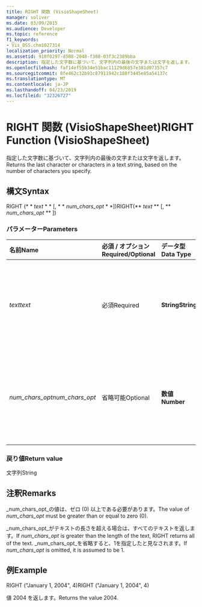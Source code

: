 ```yaml
---
title: RIGHT 関数 (VisioShapeSheet)
manager: soliver
ms.date: 03/09/2015
ms.audience: Developer
ms.topic: reference
f1_keywords:
- Vis_DSS.chm1027314
localization_priority: Normal
ms.assetid: 910f0297-d588-2048-f308-03f3c2389bba
description: 指定した文字数に基づいて、文字列内の最後の文字または文字を返します。
ms.openlocfilehash: faf14ef55b34e51bac11129d6857e381d07357c7
ms.sourcegitcommit: 8fe462c32b91c87911942c188f3445e85a54137c
ms.translationtype: MT
ms.contentlocale: ja-JP
ms.lasthandoff: 04/23/2019
ms.locfileid: "32326727"
---
```

# <a name="right-function-visioshapesheet"></a><span data-ttu-id="08e83-103">RIGHT 関数 (VisioShapeSheet)</span><span class="sxs-lookup"><span data-stu-id="08e83-103">RIGHT Function (VisioShapeSheet)</span></span>

<span data-ttu-id="08e83-104">指定した文字数に基づいて、文字列内の最後の文字または文字を返します。</span><span class="sxs-lookup"><span data-stu-id="08e83-104">Returns the last character or characters in a text string, based on the number of characters you specify.</span></span>
  
## <a name="syntax"></a><span data-ttu-id="08e83-105">構文</span><span class="sxs-lookup"><span data-stu-id="08e83-105">Syntax</span></span>

<span data-ttu-id="08e83-106">RIGHT (\* \* *text* \* \* [, \* \* *num_chars_opt* \* \*])</span><span class="sxs-lookup"><span data-stu-id="08e83-106">RIGHT(\*\* *text* \*\* [, \*\* *num_chars_opt* \*\* ])</span></span> 
  
### <a name="parameters"></a><span data-ttu-id="08e83-107">パラメーター</span><span class="sxs-lookup"><span data-stu-id="08e83-107">Parameters</span></span>

|<span data-ttu-id="08e83-108">**名前**</span><span class="sxs-lookup"><span data-stu-id="08e83-108">**Name**</span></span>|<span data-ttu-id="08e83-109">**必須 / オプション**</span><span class="sxs-lookup"><span data-stu-id="08e83-109">**Required/Optional**</span></span>|<span data-ttu-id="08e83-110">**データ型**</span><span class="sxs-lookup"><span data-stu-id="08e83-110">**Data Type**</span></span>|<span data-ttu-id="08e83-111">**説明**</span><span class="sxs-lookup"><span data-stu-id="08e83-111">**Description**</span></span>|
|:-----|:-----|:-----|:-----|
| <span data-ttu-id="08e83-112">_text_</span><span class="sxs-lookup"><span data-stu-id="08e83-112">_text_</span></span> <br/> |<span data-ttu-id="08e83-113">必須</span><span class="sxs-lookup"><span data-stu-id="08e83-113">Required</span></span>  <br/> |<span data-ttu-id="08e83-114">**String**</span><span class="sxs-lookup"><span data-stu-id="08e83-114">**String**</span></span> <br/> | <span data-ttu-id="08e83-115">抽出する文字を含む文字列を指定します。</span><span class="sxs-lookup"><span data-stu-id="08e83-115">The text string containing the characters you want to extract.</span></span>  <br/> |
| <span data-ttu-id="08e83-116">_num_chars_opt_</span><span class="sxs-lookup"><span data-stu-id="08e83-116">_num_chars_opt_</span></span> <br/> |<span data-ttu-id="08e83-117">省略可能</span><span class="sxs-lookup"><span data-stu-id="08e83-117">Optional</span></span>  <br/> |<span data-ttu-id="08e83-118">**数値**</span><span class="sxs-lookup"><span data-stu-id="08e83-118">**Number**</span></span> <br/> |<span data-ttu-id="08e83-119">抽出する文字数を指定します。</span><span class="sxs-lookup"><span data-stu-id="08e83-119">The number of characters you want to extract.</span></span> <span data-ttu-id="08e83-120">既定値は 1 です。</span><span class="sxs-lookup"><span data-stu-id="08e83-120">The default is 1.</span></span>  <br/> |
   
### <a name="return-value"></a><span data-ttu-id="08e83-121">戻り値</span><span class="sxs-lookup"><span data-stu-id="08e83-121">Return value</span></span>

<span data-ttu-id="08e83-122">文字列</span><span class="sxs-lookup"><span data-stu-id="08e83-122">String</span></span>
  
## <a name="remarks"></a><span data-ttu-id="08e83-123">注釈</span><span class="sxs-lookup"><span data-stu-id="08e83-123">Remarks</span></span>

<span data-ttu-id="08e83-124">_num_chars_opt_の値は、ゼロ (0) 以上である必要があります。</span><span class="sxs-lookup"><span data-stu-id="08e83-124">The value of  _num_chars_opt_ must be greater than or equal to zero (0).</span></span> 
  
<span data-ttu-id="08e83-125">_num_chars_opt_がテキストの長さを超える場合は、すべてのテキストを返します。</span><span class="sxs-lookup"><span data-stu-id="08e83-125">If  _num_chars_opt_ is greater than the length of the text, RIGHT returns all of the text.</span></span> <span data-ttu-id="08e83-126">_num_chars_opt_を省略すると、1を指定したと見なされます。</span><span class="sxs-lookup"><span data-stu-id="08e83-126">If  _num_chars_opt_ is omitted, it is assumed to be 1.</span></span> 
  
## <a name="example"></a><span data-ttu-id="08e83-127">例</span><span class="sxs-lookup"><span data-stu-id="08e83-127">Example</span></span>

<span data-ttu-id="08e83-128">RIGHT ("January 1, 2004", 4)</span><span class="sxs-lookup"><span data-stu-id="08e83-128">RIGHT ("January 1, 2004", 4)</span></span> 
  
<span data-ttu-id="08e83-129">値 2004 を返します。</span><span class="sxs-lookup"><span data-stu-id="08e83-129">Returns the value 2004.</span></span> 
  

